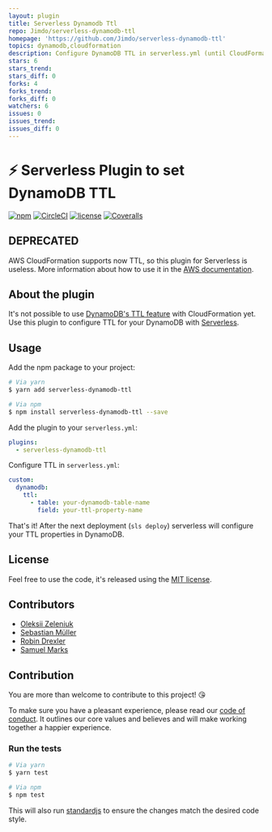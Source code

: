 ```yaml
---
layout: plugin
title: Serverless Dynamodb Ttl
repo: Jimdo/serverless-dynamodb-ttl
homepage: 'https://github.com/Jimdo/serverless-dynamodb-ttl'
topics: dynamodb,cloudformation
description: Configure DynamoDB TTL in serverless.yml (until CloudFormation supports this).
stars: 6
stars_trend: 
stars_diff: 0
forks: 4
forks_trend: 
forks_diff: 0
watchers: 6
issues: 0
issues_trend: 
issues_diff: 0
---
```



# ⚡️ Serverless Plugin to set DynamoDB TTL

[![npm](https://img.shields.io/npm/v/serverless-dynamodb-ttl.svg)](https://www.npmjs.com/package/serverless-dynamodb-ttl)
[![CircleCI](https://img.shields.io/circleci/project/github/Jimdo/serverless-dynamodb-ttl.svg)](https://circleci.com/gh/Jimdo/serverless-dynamodb-ttl)
[![license](https://img.shields.io/github/license/Jimdo/serverless-dynamodb-ttl.svg)](https://github.com/Jimdo/serverless-dynamodb-ttl/blob/master/LICENSE.md)
[![Coveralls](https://img.shields.io/coveralls/Jimdo/serverless-dynamodb-ttl.svg)](https://coveralls.io/github/Jimdo/serverless-dynamodb-ttl)

## DEPRECATED

AWS CloudFormation supports now TTL, so this plugin for Serverless is useless.
More information about how to use it in the [AWS documentation](http://docs.aws.amazon.com/AWSCloudFormation/latest/UserGuide/aws-resource-dynamodb-table.html#cfn-dynamodb-table-timetolivespecification).

## About the plugin

It's not possible to use [DynamoDB's TTL feature](https://aws.amazon.com/blogs/aws/new-manage-dynamodb-items-using-time-to-live-ttl/) with CloudFormation yet. Use this plugin to configure TTL for your DynamoDB with [Serverless](https://serverless.com).

## Usage

Add the npm package to your project:

```bash
# Via yarn
$ yarn add serverless-dynamodb-ttl

# Via npm
$ npm install serverless-dynamodb-ttl --save
```

Add the plugin to your `serverless.yml`:

```yaml
plugins:
  - serverless-dynamodb-ttl
```

Configure TTL in `serverless.yml`:

```yaml
custom:
  dynamodb:
    ttl:
      - table: your-dynamodb-table-name
        field: your-ttl-property-name
```

That's it! After the next deployment (`sls deploy`) serverless will configure your TTL properties in DynamoDB.

## License

Feel free to use the code, it's released using the [MIT license](https://github.com/Jimdo/serverless-dynamodb-ttl/blob/master/LICENSE.md).

## Contributors

- [Oleksii Zeleniuk](https://github.com/alexzelenuyk)
- [Sebastian Müller](https://github.com/sbstjn)
- [Robin Drexler](https://github.com/robin-drexler)
- [Samuel Marks](https://github.com/sammarks)

## Contribution

You are more than welcome to contribute to this project! 😘

To make sure you have a pleasant experience, please read our [code of conduct](CODE_OF_CONDUCT.md). It outlines our core values and believes and will make working together a happier experience.

### Run the tests

```bash
# Via yarn
$ yarn test

# Via npm
$ npm test
```

This will also run [standardjs](https://standardjs.com/) to ensure the changes match the desired code style.

